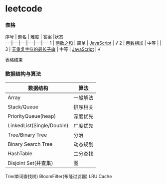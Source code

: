 # leetcode

### 表格
 序号 | 题名  | 难度 | 答案 |状态  
---|---|---|---|---|---
 1 | [两数之和]()  | 简单 | [JavaScript]() | √
 2 | [两数相加]()  | 中等 |  |  
 3 | [无重复字符的最长子串]() | 中等 | [JavaScript]() | √

表格结束


###   数据结构与算法

数据结构  |  算法
---|---|
Array |  一般解法
Stack/Queue  | 排序相关
PriorityQueue(heap)  | 深度优先
LinkedList(Single/Double)   | 广度优先
Tree/Binary Tree    | 分治
Binary Search Tree   | 动态规划
HashTable    | 二分查找
Disjoint Set(并查集)  | 图
Trie(单词查找树)
BloomFilter(布隆过滤器)
LRU Cache





